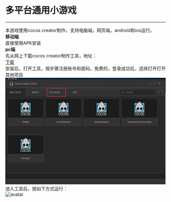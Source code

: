 # 多平台通用小游戏
------------------------------------------------------------
本游戏使用cocos creator制作，支持电脑端，网页端，android和ios运行。  
**移动端**  
直接使用APK安装  
**pc端**  
先从网上下载cocos creator制作工具，地址：  
[下载](http://xz.cncrk.com:8080/soft/keygen/CocosCreator.rar)  
安装后，打开工具，按步骤注册账号和密码，免费的，登录成功后，选择打开打开其他项目  
![avatar](https://github.com/1418728478/-/blob/master/ph1.png)  
进入工具后，按如下方式运行：  
![avatar](https://github.com/1418728478/-/blob/master/ph2.png)  
  
